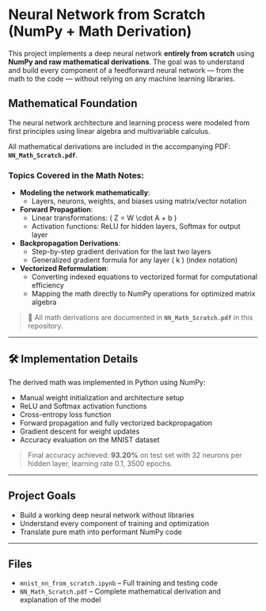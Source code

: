 # Neural Network from Scratch (NumPy + Math Derivation)

This project implements a deep neural network **entirely from scratch** using **NumPy and raw mathematical derivations**. The goal was to understand and build every component of a feedforward neural network — from the math to the code — without relying on any machine learning libraries.

##  Mathematical Foundation

The neural network architecture and learning process were modeled from first principles using linear algebra and multivariable calculus.

All mathematical derivations are included in the accompanying PDF: **`NN_Math_Scratch.pdf`**.

###  Topics Covered in the Math Notes:

- **Modeling the network mathematically**:
  - Layers, neurons, weights, and biases using matrix/vector notation
- **Forward Propagation**:
  - Linear transformations: \( Z = W \cdot A + b \)
  - Activation functions: ReLU for hidden layers, Softmax for output layer
- **Backpropagation Derivations**:
  - Step-by-step gradient derivation for the last two layers
  - Generalized gradient formula for any layer \( k \) (index notation)
- **Vectorized Reformulation**:
  - Converting indexed equations to vectorized format for computational efficiency
  - Mapping the math directly to NumPy operations for optimized matrix algebra

> 📄 All math derivations are documented in **`NN_Math_Scratch.pdf`** in this repository.

---

## 🛠 Implementation Details

The derived math was implemented in Python using NumPy:

- Manual weight initialization and architecture setup
- ReLU and Softmax activation functions
- Cross-entropy loss function
- Forward propagation and fully vectorized backpropagation
- Gradient descent for weight updates
- Accuracy evaluation on the MNIST dataset

> Final accuracy achieved: **93.20%** on test set with 32 neurons per hidden layer, learning rate 0.1, 3500 epochs.

---

## Project Goals

- Build a working deep neural network without libraries
- Understand every component of training and optimization
- Translate pure math into performant NumPy code

---

## Files

- `mnist_nn_from_scratch.ipynb` – Full training and testing code
- `NN_Math_Scratch.pdf` – Complete mathematical derivation and explanation of the model
